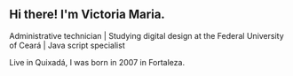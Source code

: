 ## Hi there! I'm Victoria Maria.

Administrative technician | Studying digital design at the Federal University of Ceará | Java script specialist

Live in Quixadá, I was born in 2007 in Fortaleza.
